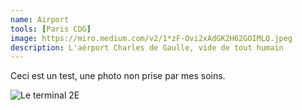 ```yaml
---
name: Airport
tools: [Paris CDG]
image: https://miro.medium.com/v2/1*zF-Ovi2xAdGK2H62GOIMLQ.jpeg
description: L'aérport Charles de Gaulle, vide de tout humain
---
```


Ceci est un test, une photo non prise par mes soins.

![Le terminal 2E](https://miro.medium.com/v2/1*zF-Ovi2xAdGK2H62GOIMLQ.jpeg)